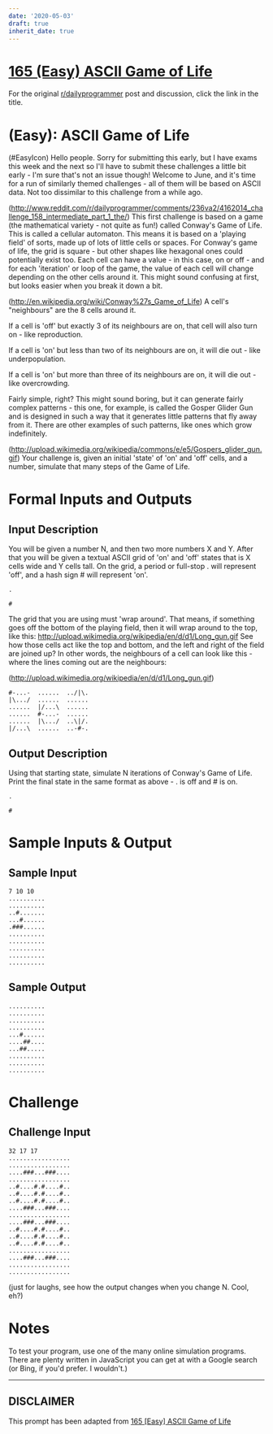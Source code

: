 ```yaml
---
date: '2020-05-03'
draft: true
inherit_date: true
---
```


# [165 (Easy) ASCII Game of Life](https://www.reddit.com/r/dailyprogrammer/comments/271xyp/622014_challenge_165_easy_ascii_game_of_life/)

For the original [r/dailyprogrammer](https://www.reddit.com/r/dailyprogrammer/) post and discussion, click the link in the title.

#  (Easy): ASCII Game of Life
(#EasyIcon)
Hello people. Sorry for submitting this early, but I have exams this week and the next so I'll have to submit these challenges a little bit early - I'm sure that's not an issue though! Welcome to June, and it's time for a run of similarly themed challenges - all of them will be based on ASCII data. Not too dissimilar to this challenge from a while ago.

(http://www.reddit.com/r/dailyprogrammer/comments/236va2/4162014_challenge_158_intermediate_part_1_the/)
This first challenge is based on a game (the mathematical variety - not quite as fun!) called Conway's Game of Life. This is called a cellular automaton. This means it is based on a 'playing field' of sorts, made up of lots of little cells or spaces. For Conway's game of life, the grid is square - but other shapes like hexagonal ones could potentially exist too. Each cell can have a value - in this case, on or off - and for each 'iteration' or loop of the game, the value of each cell will change depending on the other cells around it. This might sound confusing at first, but looks easier when you break it down a bit.

(http://en.wikipedia.org/wiki/Conway%27s_Game_of_Life)
A cell's "neighbours" are the 8 cells around it.

If a cell is 'off' but exactly 3 of its neighbours are on, that cell will also turn on - like reproduction.

If a cell is 'on' but less than two of its neighbours are on, it will die out - like underpopulation.

If a cell is 'on' but more than three of its neighbours are on, it will die out - like overcrowding.

Fairly simple, right? This might sound boring, but it can generate fairly complex patterns - this one, for example, is called the Gosper Glider Gun and is designed in such a way that it generates little patterns that fly away from it. There are other examples of such patterns, like ones which grow indefinitely.

(http://upload.wikimedia.org/wikipedia/commons/e/e5/Gospers_glider_gun.gif)
Your challenge is, given an initial 'state' of 'on' and 'off' cells, and a number, simulate that many steps of the Game of Life.

# Formal Inputs and Outputs
## Input Description
You will be given a number N, and then two more numbers X and Y. After that you will be given a textual ASCII grid of 'on' and 'off' states that is X cells wide and Y cells tall. On the grid, a period or full-stop . will represent 'off', and a hash sign # will represent 'on'.


```
.
```

```
#
```
The grid that you are using must 'wrap around'. That means, if something goes off the bottom of the playing field, then it will wrap around to the top, like this: http://upload.wikimedia.org/wikipedia/en/d/d1/Long_gun.gif See how those cells act like the top and bottom, and the left and right of the field are joined up? In other words, the neighbours of a cell can look like this - where the lines coming out are the neighbours:

(http://upload.wikimedia.org/wikipedia/en/d/d1/Long_gun.gif)

```
#-...-  ......  ../|\.
|\.../  ......  ......
......  |/...\  ......
......  #-...-  ......
......  |\.../  ..\|/.
|/...\  ......  ..-#-.
```
## Output Description
Using that starting state, simulate N iterations of Conway's Game of Life. Print the final state in the same format as above - . is off and # is on.


```
.
```

```
#
```
# Sample Inputs & Output
## Sample Input

```
7 10 10
..........
..........
..#.......
...#......
.###......
..........
..........
..........
..........
..........
```
## Sample Output

```
..........
..........
..........
..........
...#......
....##....
...##.....
..........
..........
..........
```
# Challenge
## Challenge Input

```
32 17 17
.................
.................
....###...###....
.................
..#....#.#....#..
..#....#.#....#..
..#....#.#....#..
....###...###....
.................
....###...###....
..#....#.#....#..
..#....#.#....#..
..#....#.#....#..
.................
....###...###....
.................
.................
```
(just for laughs, see how the output changes when you change N. Cool, eh?)

# Notes
To test your program, use one of the many online simulation programs. There are plenty written in JavaScript you can get at with a Google search (or Bing, if you'd prefer. I wouldn't.)


----
## **DISCLAIMER**
This prompt has been adapted from [165 [Easy] ASCII Game of Life](https://www.reddit.com/r/dailyprogrammer/comments/271xyp/622014_challenge_165_easy_ascii_game_of_life/
)
